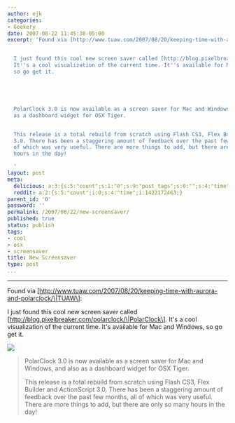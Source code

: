 ```yaml
---
author: ejk
categories:
- Geekery
date: 2007-08-22 11:45:38-05:00
excerpt: 'Found via [http://www.tuaw.com/2007/08/20/keeping-time-with-aurora-and-polarclock/|TUAW]:


  I just found this cool new screen saver called [http://blog.pixelbreaker.com/polarclock/|PolarClock].
  It''s a cool visualization of the current time. It''s available for Mac and Windows,
  so go get it.





  PolarClock 3.0 is now available as a screen saver for Mac and Windows, and also
  as a dashboard widget for OSX Tiger.


  This release is a total rebuild from scratch using Flash CS3, Flex Builder and ActionScript
  3.0. There has been a staggering amount of feedback over the past few months, all
  of which was very useful. There are more things to add, but there are only so many
  hours in the day!

  '
layout: post
meta:
  delicious: a:3:{s:5:"count";s:1:"0";s:9:"post_tags";s:0:"";s:4:"time";s:10:"1270386598";}
  reddit: a:2:{s:5:"count";i:0;s:4:"time";i:1422172463;}
parent_id: '0'
password: ''
permalink: /2007/08/22/new-screensaver/
published: true
status: publish
tags:
- cool
- osx
- screensaver
title: New Screensaver
type: post
...
```

---

Found via \[http://www.tuaw.com/2007/08/20/keeping-time-with-aurora-and-polarclock/\|TUAW\]:

I just found this cool new screen saver called \[http://blog.pixelbreaker.com/polarclock/\|PolarClock\]. It's a cool visualization of the current time. It's available for Mac and Windows, so go get it.

![](%7B%7B%20site.baseurl%20%7D%7D/assets/2007/08/widget.jpg)

> PolarClock 3.0 is now available as a screen saver for Mac and Windows, and also as a dashboard widget for OSX Tiger.
>
> This release is a total rebuild from scratch using Flash CS3, Flex Builder and ActionScript 3.0. There has been a staggering amount of feedback over the past few months, all of which was very useful. There are more things to add, but there are only so many hours in the day!
